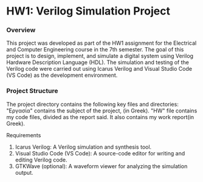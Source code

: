 # HW1: Verilog Simulation Project

### Overview

This project was developed as part of the HW1 assignment for the Electrical and Computer Engineering course in the 7th semester. The goal of this project is to design, implement, and simulate a digital system using Verilog Hardware Description Language (HDL). The simulation and testing of the Verilog code were carried out using Icarus Verilog and Visual Studio Code (VS Code) as the development environment.


### Project Structure

The project directory contains the following key files and directories:
"Εργασία" contains the subject of the project, (in Greek).
"HW" file contains my code files, divided as the report said. It also contains my work report(in Greek).


Requirements

1. Icarus Verilog: A Verilog simulation and synthesis tool.
2. Visual Studio Code (VS Code): A source-code editor for writing and editing Verilog code.
3. GTKWave (optional): A waveform viewer for analyzing the simulation output.
